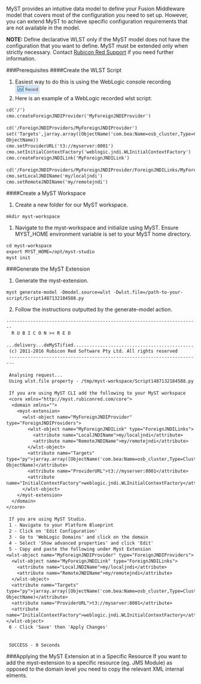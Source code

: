 MyST provides an intuitive data model to define your Fusion Middleware model that covers most of the configuration you need to set up. However, you can extend MyST to achieve specific configuration requirements that are not available in the model.

**NOTE:** Define declarative WLST only if the MyST model does not have the configuration that you want to define. MyST must be extended only when strictly necessary. Contact [Rubicon Red Support](mailto:myst.support@rubiconred.com) if you need further information.

###Prerequisites
####Create the WLST Script
1. Easiest way to do this is using the WebLogic console recording ![WebLogic Record](/platform-configuration/configure-myst-extension/WebLogic-Console-Record.png)
1. Here is an example of a WebLogic recorded wlst script:

```
cd('/')
cmo.createForeignJNDIProvider('MyForeignJNDIProvider')

cd('/ForeignJNDIProviders/MyForeignJNDIProvider')
set('Targets',jarray.array([ObjectName('com.bea:Name=osb_cluster,Type=Cluster')], ObjectName))
cmo.setProviderURL('t3://myserver:8001')
cmo.setInitialContextFactory('weblogic.jndi.WLInitialContextFactory')
cmo.createForeignJNDILink('MyForeignJNDILink')

cd('/ForeignJNDIProviders/MyForeignJNDIProvider/ForeignJNDILinks/MyForeignJNDILink')
cmo.setLocalJNDIName('my/localjndi')
cmo.setRemoteJNDIName('my/remotejndi')
```

####Create a MyST Workspace
1. Create a new folder for our MyST workspace.
```
mkdir myst-workspace
```
1. Navigate to the myst-workspace and initialize using MyST. Ensure MYST_HOME environment variable is set to your MyST home directory.
```
cd myst-workspace
export MYST_HOME=/opt/myst-studio
myst init
```

###Generate the MyST Extension
1. Generate the myst-extension.
```
myst generate-model -Dmodel.source=wlst -Dwlst.file=/path-to-your-script/Script1487132184588.py
```
2. Follow the instructions outputted by the generate-model action.

```
------------------------------------------------------------------------
  R U B I C O N >< R E D                             
 ...delivery...deMySTified..............................................
 (c) 2011-2016 Rubicon Red Software Pty Ltd. All rights reserved
 ------------------------------------------------------------------------

 Analysing request...
 Using wlst.file property - /tmp/myst-workspace/Script1487132184588.py

 If you are using MyST CLI add the following to your MyST workspace
 <core xmlns="http://myst.rubiconred.com/core">
  <domain xmlns="">
    <myst-extension>
      <wlst-object name="MyForeignJNDIProvider" type="ForeignJNDIProviders">
        <wlst-object name="MyForeignJNDILink" type="ForeignJNDILinks">
          <attribute name="LocalJNDIName">my/localjndi</attribute>
          <attribute name="RemoteJNDIName">my/remotejndi</attribute>
        </wlst-object>
        <attribute name="Targets" type="py">jarray.array([ObjectName('com.bea:Name=osb_cluster,Type=Cluster')], ObjectName)</attribute>
        <attribute name="ProviderURL">t3://myserver:8001</attribute>
        <attribute name="InitialContextFactory">weblogic.jndi.WLInitialContextFactory</attribute>
      </wlst-object>
    </myst-extension>
  </domain>
</core>

 If you are using MyST Studio.
 1 - Navigate to your Platform Blueprint
 2 - Click on 'Edit Configuration'
 3 - Go to 'WebLogic Domains' and click on the domain
 4 - Select 'Show advanced properties' and click 'Edit'
 5 - Copy and paste the following under Myst Extension
<wlst-object name="MyForeignJNDIProvider" type="ForeignJNDIProviders">
  <wlst-object name="MyForeignJNDILink" type="ForeignJNDILinks">
    <attribute name="LocalJNDIName">my/localjndi</attribute>
    <attribute name="RemoteJNDIName">my/remotejndi</attribute>
  </wlst-object>
  <attribute name="Targets" type="py">jarray.array([ObjectName('com.bea:Name=osb_cluster,Type=Cluster')], ObjectName)</attribute>
  <attribute name="ProviderURL">t3://myserver:8001</attribute>
  <attribute name="InitialContextFactory">weblogic.jndi.WLInitialContextFactory</attribute>
</wlst-object>
 6 - Click 'Save' then 'Apply Changes'


 SUCCESS - 0 Seconds

```

###Applying the MyST Extension at in a Specific Resource
If you want to add the myst-extension to a specific resource (eg. JMS Module) as opposed to the domain level you need to copy the relevant XML internal elments.

